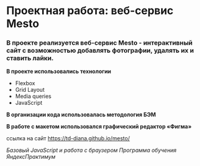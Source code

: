 # Проектная работа: веб-сервис Mesto

### В проекте реализуется веб-сервис Mesto - интерактивный сайт с возможностью добавлять фотографии, удалять их и ставить лайки.


**В проекте использовались технологии**

* Flexbox
* Grid Layout
* Media queries
* JavaScript

**В организации кода использовалась методология БЭМ**

**В работе с макетом использовался графический редактор «Фигма»**

ссылка на сайт <https://td-diana.github.io/mesto/>

*Базовый JavaScript и работа с браузером Программа обучения ЯндексПрактимум*
